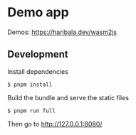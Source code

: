 # Demo app

Demos: https://haribala.dev/wasm2js

## Development

Install dependencies

```shell
$ pnpm install
```

Build the bundle and serve the static files

```shell
$ pnpm run full
```

Then go to http://127.0.0.1:8080/
